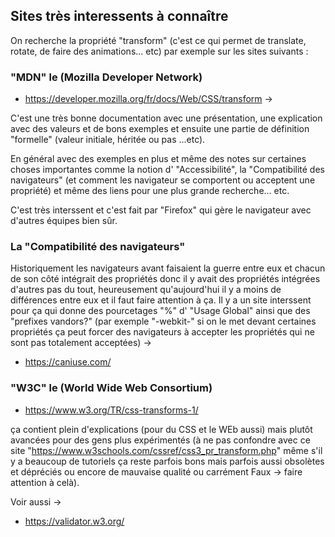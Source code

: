 ## Sites très interessents à connaître

On recherche la propriété "transform" (c'est ce qui permet de translate, rotate, de faire des animations... etc) par exemple sur les sites suivants :

### "MDN" le (Mozilla Developer Network)

- https://developer.mozilla.org/fr/docs/Web/CSS/transform -> 

 C'est une très bonne documentation avec une présentation, une explication avec des valeurs et de bons exemples et ensuite une partie de définition "formelle" (valeur initiale, héritée ou pas ...etc).

En général avec des exemples en plus et même des notes sur certaines choses importantes comme la notion d' "Accessibilité", la "Compatibilité des navigateurs" (et comment les navigateur se comportent ou acceptent une propriété) et même des liens pour une plus grande recherche... etc.

C'est très interssent et c'est fait par "Firefox" qui gère le navigateur avec d'autres équipes bien sûr. 

### La "Compatibilité des navigateurs" 

Historiquement les navigateurs avant faisaient la guerre entre eux et chacun de son côté intégrait des propriétés donc il y avait des propriétés intégrées d'autres pas du tout, heureusement qu'aujourd'hui il y a moins de différences entre eux et il faut faire attention à ça. Il y a un site interssent pour ça qui donne des pourcetages "%" d' "Usage Global" ainsi que des "prefixes vandors?" (par exemple "-webkit-" si on le met devant certaines propriétés ça peut forcer des navigateurs à accepter les propriétés qui ne sont pas totalement acceptées) ->

- https://caniuse.com/

### "W3C" le (World Wide Web Consortium)

- https://www.w3.org/TR/css-transforms-1/

ça contient plein d'explications (pour du CSS et le WEb aussi) mais plutôt avancées pour des gens plus expérimentés (à ne pas confondre avec ce site "https://www.w3schools.com/cssref/css3_pr_transform.php" même s'il y a beaucoup de tutoriels ça reste parfois bons mais parfois aussi obsolètes et dépréciés ou encore de mauvaise qualité ou carrément Faux -> faire attention à celà).

Voir aussi ->

- https://validator.w3.org/





